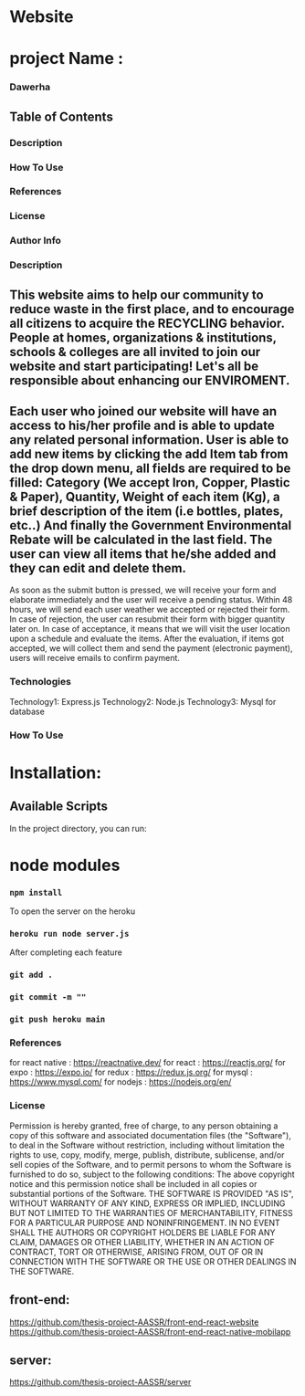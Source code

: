 # Website

# project Name :
### Dawerha

## Table of Contents

### Description
### How To Use
### References
### License
### Author Info



### Description
This website aims to help our community to reduce waste in the first place, and to encourage all citizens to acquire the RECYCLING behavior.
People at homes, organizations & institutions, schools & colleges are all invited to join our website and start participating!
Let's all be responsible about enhancing our ENVIROMENT.
-------------------------------------------------------------
Each user who joined our website will have an access to his/her profile and is able to update any related personal information.
User is able to add new items by clicking the add Item tab from the drop down menu, all fields are required to be filled:
Category (We accept Iron, Copper, Plastic & Paper), Quantity, Weight of each item (Kg), a brief description of the item (i.e bottles, plates, etc..)
And finally the Government Environmental Rebate will be calculated in the last field.
The user can view all items that he/she added and they can edit and delete them.
---------------------------------------------------------------
As soon as the submit button is pressed, we will receive your form and elaborate immediately and the user will receive a pending status. Within 48 hours, we will send each user weather we accepted or rejected their form. In case of rejection, the user can resubmit their form with bigger quantity later on.
In case of acceptance, it means that we will visit the user location upon a schedule and evaluate the items. After the evaluation, if items got accepted, we will collect them and send the payment (electronic payment), users will receive emails to confirm payment.

### Technologies
Technology1: Express.js
Technology2: Node.js
Technology3: Mysql for database


### How To Use
 # Installation:

  ## Available Scripts
In the project directory, you can run:

# node modules
### `npm install`

To open the server on the heroku
### `heroku run node server.js`

After completing each feature
### `git add .`
### `git commit -m ""`
### `git push heroku main`


  ### References
  for react native : https://reactnative.dev/
  for react :  https://reactjs.org/
  for expo : https://expo.io/
  for redux : https://redux.js.org/
  for mysql : https://www.mysql.com/
  for nodejs : https://nodejs.org/en/


### License
   Permission is hereby granted, free of charge, to any person obtaining a copy of this software and associated documentation files (the "Software"), to deal in the Software without restriction, including without limitation the rights to use, copy, modify, merge, publish, distribute, sublicense, and/or sell copies of the Software, and to permit persons to whom the Software is furnished to do so, subject to the following conditions:
   The above copyright notice and this permission notice shall be included in all copies or substantial portions of the Software.
   THE SOFTWARE IS PROVIDED "AS IS", WITHOUT WARRANTY OF ANY KIND, EXPRESS OR IMPLIED, INCLUDING BUT NOT LIMITED TO THE WARRANTIES OF MERCHANTABILITY, FITNESS FOR A PARTICULAR PURPOSE AND NONINFRINGEMENT. IN NO EVENT SHALL THE AUTHORS OR COPYRIGHT HOLDERS BE LIABLE FOR ANY CLAIM, DAMAGES OR OTHER LIABILITY, WHETHER IN AN ACTION OF CONTRACT, TORT OR OTHERWISE, ARISING FROM, OUT OF OR IN CONNECTION WITH THE SOFTWARE OR THE USE OR OTHER DEALINGS IN THE SOFTWARE.

  ## front-end:
   https://github.com/thesis-project-AASSR/front-end-react-website
   https://github.com/thesis-project-AASSR/front-end-react-native-mobilapp

   ## server:
   https://github.com/thesis-project-AASSR/server